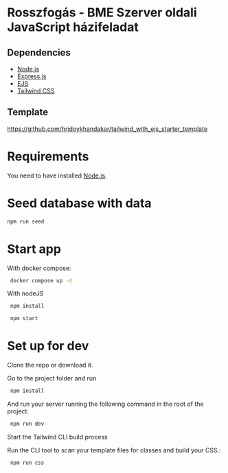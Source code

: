 # Rosszfogás - BME Szerver oldali JavaScript házifeladat

## Dependencies

-   [Node.js](https://nodejs.org/)
-   [Express.js](https://expressjs.com/)
-   [EJS](https://ejs.co/)
-   [Tailwind CSS](https://tailwindcss.com/)

## Template

https://github.com/hridoykhandakar/tailwind_with_ejs_starter_template

# Requirements

You need to have installed [Node.js](https://nodejs.org/es/download/).

# Seed database with data

```sh
npm run seed
```

# Start app

With docker compose:

```sh
 docker compose up -d
```

With nodeJS

```sh
 npm install
```

```sh
 npm start
```

# Set up for dev

Clone the repo or download it.

Go to the project folder and run

```sh
 npm install
```

And run your server running the following command in the root of the project:

```sh
 npm run dev
```

Start the Tailwind CLI build process

Run the CLI tool to scan your template files for classes and build your CSS.:

```sh
 npm run css
```
